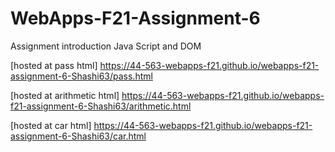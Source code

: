 # WebApps-F21-Assignment-6
Assignment introduction Java Script and DOM


[hosted at pass html] https://44-563-webapps-f21.github.io/webapps-f21-assignment-6-Shashi63/pass.html

[hosted at arithmetic html] https://44-563-webapps-f21.github.io/webapps-f21-assignment-6-Shashi63/arithmetic.html

[hosted at car html] https://44-563-webapps-f21.github.io/webapps-f21-assignment-6-Shashi63/car.html